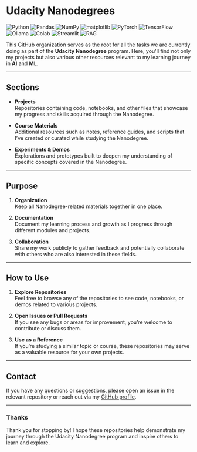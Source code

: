 # Udacity Nanodegrees

![Python](https://img.shields.io/badge/Python-3776AB?logo=python&logoColor=white)
![Pandas](https://img.shields.io/badge/Pandas-150458?logo=pandas&logoColor=white)
![NumPy](https://img.shields.io/badge/NumPy-013243?logo=numpy&logoColor=white)
![matplotlib](https://img.shields.io/badge/matplotlib-11557C?logo=plotly&logoColor=white)
![PyTorch](https://img.shields.io/badge/PyTorch-EE4C2C?logo=pytorch&logoColor=white)
![TensorFlow](https://img.shields.io/badge/TensorFlow-FF6F00?logo=tensorflow&logoColor=white)
![Ollama](https://img.shields.io/badge/Ollama-2E3440?logoColor=white)
![Colab](https://img.shields.io/badge/Colab-F9AB00?logo=googlecolab&logoColor=white)
![Streamlit](https://img.shields.io/badge/Streamlit-FF4B4B?logo=streamlit&logoColor=white)
![RAG](https://img.shields.io/badge/RAG-8E44AD?logoColor=white)

This GitHub organization serves as the root for all the tasks we are currently doing as part of the **Udacity Nanodegree** program. Here, you'll find not only my projects but also various other resources relevant to my learning journey in **AI** and **ML**.

---

## Sections

- **Projects**  
  Repositories containing code, notebooks, and other files that showcase my progress and skills acquired through the Nanodegree.

- **Course Materials**  
  Additional resources such as notes, reference guides, and scripts that I’ve created or curated while studying the Nanodegree.

- **Experiments & Demos**  
  Explorations and prototypes built to deepen my understanding of specific concepts covered in the Nanodegree.

---

## Purpose

1. **Organization**  
   Keep all Nanodegree-related materials together in one place.

2. **Documentation**  
   Document my learning process and growth as I progress through different modules and projects.

3. **Collaboration**  
   Share my work publicly to gather feedback and potentially collaborate with others who are also interested in these fields.

---

## How to Use

1. **Explore Repositories**  
   Feel free to browse any of the repositories to see code, notebooks, or demos related to various projects.

2. **Open Issues or Pull Requests**  
   If you see any bugs or areas for improvement, you’re welcome to contribute or discuss them.

3. **Use as a Reference**  
   If you’re studying a similar topic or course, these repositories may serve as a valuable resource for your own projects.

---

## Contact

If you have any questions or suggestions, please open an issue in the relevant repository or reach out via my [GitHub profile](https://github.com/yazansedih).

---

### Thanks

Thank you for stopping by! I hope these repositories help demonstrate my journey through the Udacity Nanodegree program and inspire others to learn and explore.
